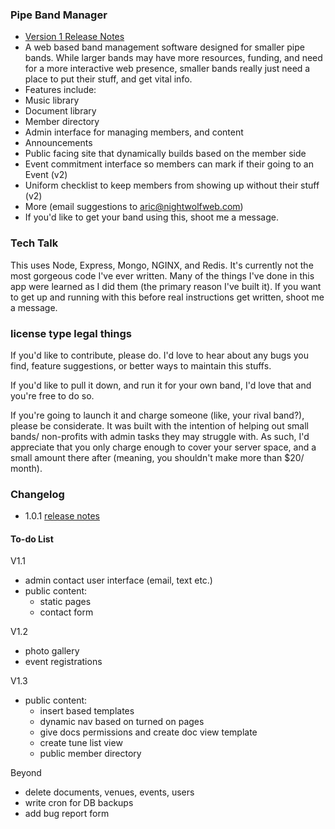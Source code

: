 ### Pipe Band Manager
* [Version 1 Release Notes](https://github.com/aric87/highland_member/releases/tag/1)
* A web based band management software designed for smaller pipe bands. While larger bands may have more resources, funding, and need for a more interactive web presence, smaller bands really just need a place to put their stuff, and get vital info.
* Features include:
 * Music library
 * Document library
 * Member directory
 * Admin interface for managing members, and content
 * Announcements
 * Public facing site that dynamically builds based on the member side
 * Event commitment interface so members can mark if their going to an Event (v2)
 * Uniform checklist to keep members from showing up without their stuff (v2)
 * More (email suggestions to aric@nightwolfweb.com)
* If you'd like to get your band using this, shoot me a message.


### Tech Talk
This uses Node, Express, Mongo, NGINX, and Redis.
It's currently not the most gorgeous code I've ever written. Many of the things I've done in this app were learned as I did them (the primary reason I've built it). If you want to get up and running with this before real instructions get written, shoot me a message.


### license type legal things
If you'd like to contribute, please do. I'd love to hear about any bugs you find, feature suggestions, or better ways to maintain this stuffs.

If you'd like to pull it down, and run it for your own band, I'd love that and you're free to do so.

If you're going to launch it and charge someone (like, your rival band?), please be considerate. It was built with the intention of helping out small bands/ non-profits with admin tasks they may struggle with. As such, I'd appreciate that you only charge enough to cover your server space, and a small amount there after (meaning, you shouldn't make more than $20/ month).

### Changelog
- 1.0.1  [release notes](https://github.com/aric87/highland_member/releases/tag/v1.0.1)

#### To-do List
V1.1
  * admin contact user interface (email, text etc.)
  * public content:
    - static pages
    - contact form

V1.2
  * photo gallery
  * event registrations

V1.3
  * public content:
    - insert based templates
    - dynamic nav based on turned on pages
    - give docs permissions and create doc view template
    - create tune list view
    - public member directory


Beyond
  * delete documents, venues, events, users
  * write cron for DB backups
  * add bug report form
